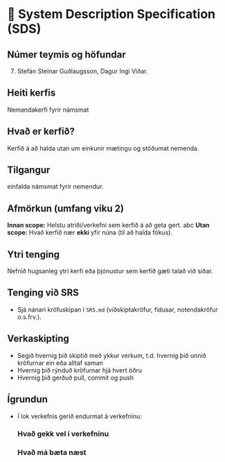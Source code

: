 # 🧭 System Description Specification (SDS)

## Númer teymis og höfundar
7. Stefán Steinar Guðlaugsson, Dagur Ingi Viðar.

## Heiti kerfis
Nemandakerfi fyrir námsmat

## Hvað er kerfið?
Kerfið á að halda utan um einkunir mætingu og stöðumat nemenda.

## Tilgangur
einfalda námsmat fyrir nemendur.

## Afmörkun (umfang viku 2)
**Innan scope:** Helstu atriði/verkefni sem kerfið á að geta gert. abc 
**Utan scope:** Hvað kerfið nær **ekki** yfir núna (til að halda fókus).

## Ytri tenging 
Nefnið hugsanleg ytri kerfi eða þjónustur sem kerfið gæti talað við síðar.

## Tenging við SRS
- Sjá nánari kröfuskipan í `SRS.md` (viðskiptakröfur, fídusar, notendakröfur o.s.frv.).


## Verkaskipting
- Segið hvernig þið skiptið með ykkur verkum, t.d. hvernig þið unnið kröfurnar ein eða alltaf saman
- Hvernig þið rýnduð kröfurnar hjá hvert öðru 
- Hvernig þið gerðuð pull, commit og push 

## Ígrundun 
- Í lok verkefnis gerið endurmat á verkefninu: 
    ### Hvað gekk vel í verkefninu 

    ### Hvað má bæta næst
